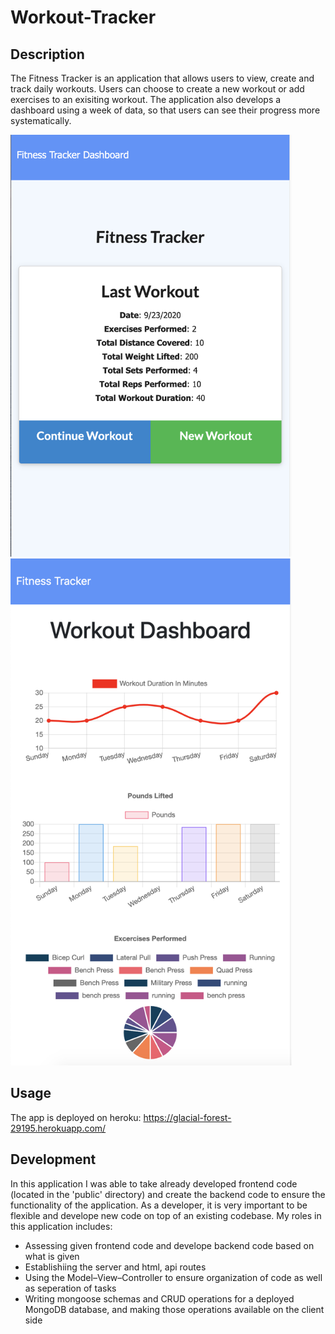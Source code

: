 # Workout-Tracker

## Description
The Fitness Tracker is an application that allows users to view, create and track daily workouts. Users can choose to create a new workout or add exercises to an exisiting workout. The application also develops a dashboard using a week of data, so that users can see their progress more systematically. 

<img src="public/assets/lastworkout.png" width="450">

<img src="public/assets/dashboard.png" width="450">

## Usage
The app is deployed on heroku:
https://glacial-forest-29195.herokuapp.com/
  
## Development
In this application I was able to take already developed frontend code (located in the 'public' directory) and create the backend code to ensure the functionality of the application. As a developer, it is very important to be flexible and develope new code on top of an existing codebase. My roles in this application includes:

- Assessing given frontend code and develope backend code based on what is given
- Establishiing the server and html, api routes
- Using the Model–View–Controller to ensure organization of code as well as seperation of tasks
- Writing mongoose schemas and CRUD operations for a deployed MongoDB database, and making those operations available on the client side
